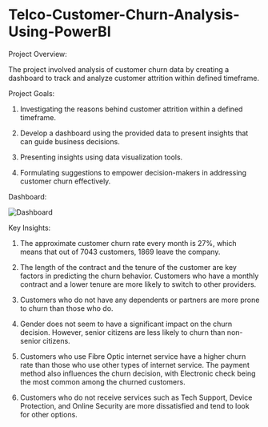 # Telco-Customer-Churn-Analysis-Using-PowerBI
Project Overview:

The project involved analysis of customer churn data by creating a dashboard to track and analyze customer attrition within defined timeframe.

Project Goals:

1. Investigating the reasons behind customer attrition within a defined timeframe. 

2. Develop a dashboard using the provided data to present insights that can guide business decisions.

3. Presenting insights using data visualization tools.

4. Formulating suggestions to empower decision-makers in addressing customer churn effectively.

Dashboard:

![Dashboard](https://github.com/akash-ilay0701/Telco-Customer-Churn-Analysis-Using-PowerBI/assets/119600546/20951bc9-d175-4262-aa26-7f7064c48925)


Key Insights:

1. The approximate customer churn rate every month is 27%, which means that out of 7043 customers, 1869 leave the company.

2. The length of the contract and the tenure of the customer are key factors in predicting the churn behavior. Customers who have a monthly contract and a lower tenure are more likely to switch to other providers.

3. Customers who do not have any dependents or partners are more prone to churn than those who do.

4. Gender does not seem to have a significant impact on the churn decision. However, senior citizens are less likely to churn than non-senior citizens.

5. Customers who use Fibre Optic internet service have a higher churn rate than those who use other types of internet service. The payment method also influences the churn decision, with Electronic check being the most common among the churned customers.

6. Customers who do not receive services such as Tech Support, Device Protection, and Online Security are more dissatisfied and tend to look for other options.
